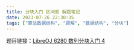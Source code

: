 ```yaml
---
title: 分块入门 区间和 解题笔记
date: 2023-07-26 22:30:35
tags: ["算法数据结构", "题解", "数据结构", "分块"]
---
```


题目链接：[LibreOJ 6280 数列分块入门 4](https://loj.ac/problem/6280)